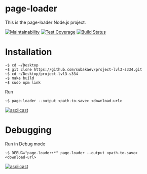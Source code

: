 # page-loader
This is the page-loader Node.js project.

[![Maintainability](https://api.codeclimate.com/v1/badges/0cd9e06df7f14f65d9cc/maintainability)](https://codeclimate.com/github/subakaev/project-lvl3-s334/maintainability)
[![Test Coverage](https://api.codeclimate.com/v1/badges/0cd9e06df7f14f65d9cc/test_coverage)](https://codeclimate.com/github/subakaev/project-lvl3-s334/test_coverage)
[![Build Status](https://travis-ci.org/subakaev/project-lvl3-s334.svg?branch=master)](https://travis-ci.org/subakaev/project-lvl3-s334)

# Installation

```
~$ cd ~/Desktop
~$ git clone https://github.com/subakaev/project-lvl3-s334.git
~$ cd ~/Desktop/project-lvl3-s334
~$ make build
~$ sudo npm link
```

Run
```
~$ page-loader --output <path-to-save> <download-url>
```

[![asciicast](https://asciinema.org/a/3iyffrTU2c6ZPF5CnyleGx7Hu.png)](https://asciinema.org/a/3iyffrTU2c6ZPF5CnyleGx7Hu)

# Debugging

Run in Debug mode

```
~$ DEBUG="page-loader:*" page-loader --output <path-to-save> <download-url>
```

[![asciicast](https://asciinema.org/a/f6DTsndrpXEq6HnnBLZ67laHO.png)](https://asciinema.org/a/f6DTsndrpXEq6HnnBLZ67laHO)
